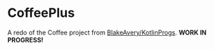 # CoffeePlus

A redo of the Coffee project from [BlakeAvery/KotlinProgs](github.com/BlakeAvery/KotlinProgs).
**WORK IN PROGRESS!**
